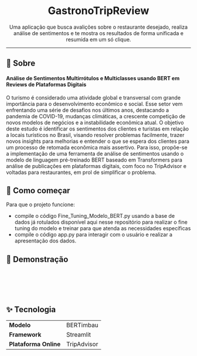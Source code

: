 
<h1 align="center">GastronoTripReview</h1>
<p align="center">Uma aplicação que busca avalições sobre o restaurante desejado, realiza análise de sentimentos e te mostra os resultados de forma unificada e resumida em um só clique.</p>

---------------------
## 🧐 Sobre 

#### Análise de Sentimentos Multirrótulos e Multiclasses usando BERT em Reviews de Plataformas Digitais
O turismo é considerado uma atividade global e transversal com grande importância para o desenvolvimento econômico e social. Esse setor vem enfrentando uma série de desafios nos últimos anos, destacando a pandemia de COVID-19, mudanças climáticas, a crescente competição de novos modelos de negócios e a instabilidade econômica atual. O objetivo deste estudo é identificar os sentimentos dos clientes e turistas em relação a locais turísticos no Brasil, visando resolver problemas facilmente, trazer novos insights para melhorias e entender o que se espera dos clientes para um processo de retomada econômica mais assertivo. Para isso, propõe-se a implementação de uma ferramenta de análise de sentimentos usando o modelo de linguagem pré-treinado BERT baseado em Transformers para análise de publicações em plataformas digitais, com foco no TripAdvisor e voltadas para restaurantes, em prol de simplificar o problema.

## 🏁 Como começar 

Para que o projeto funcione:
- compile o código Fine_Tuning_Modelo_BERT.py usando a base de dados já rotulados disponível aqui nesse repositório para realizar o fine tuning do modelo e treinar para que atenda as necessidades específicas
- compile o código app.py para interagir com o usuário e realizar a apresentação dos dados.

## 📱 Demonstração

<br><br>
<div align="center">

</div>
<br>

## ✨ Tecnologia
<table>
    <tr>
        <td><b>Modelo</td>
        <td>BERTimbau</td>
    </tr>
    <tr>
        <td><b>Framework</td>
        <td>Streamlit</td>
    </tr>
    <tr>
        <td><b>Plataforma Online</td>
        <td>TripAdvisor</td>
    </tr>
</table> 
<br> 
